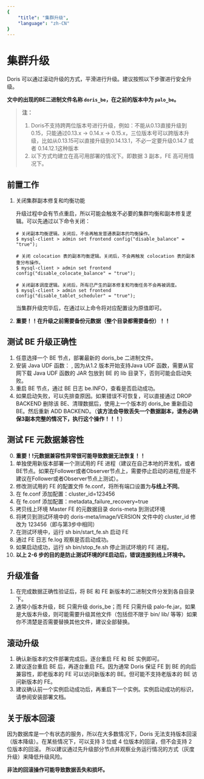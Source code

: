 ```yaml
---
{
    "title": "集群升级",
    "language": "zh-CN"
}
---
```


<!-- 
Licensed to the Apache Software Foundation (ASF) under one
or more contributor license agreements.  See the NOTICE file
distributed with this work for additional information
regarding copyright ownership.  The ASF licenses this file
to you under the Apache License, Version 2.0 (the
"License"); you may not use this file except in compliance
with the License.  You may obtain a copy of the License at

  http://www.apache.org/licenses/LICENSE-2.0

Unless required by applicable law or agreed to in writing,
software distributed under the License is distributed on an
"AS IS" BASIS, WITHOUT WARRANTIES OR CONDITIONS OF ANY
KIND, either express or implied.  See the License for the
specific language governing permissions and limitations
under the License.
-->

# 集群升级

Doris 可以通过滚动升级的方式，平滑进行升级。建议按照以下步骤进行安全升级。

**文中的出现的BE二进制文件名称 `doris_be`，在之前的版本中为 `palo_be`。**

> **注：**
>
> 1. Doris不支持跨两位版本号进行升级，例如：不能从0.13直接升级到0.15，只能通过0.13.x -> 0.14.x -> 0.15.x，三位版本号可以跨版本升级，比如从0.13.15可以直接升级到0.14.13.1，不必一定要升级0.14.7 或者 0.14.12.1这种版本
> 1. 以下方式均建立在高可用部署的情况下。即数据 3 副本，FE 高可用情况下。

## 前置工作

1. 关闭集群副本修复和均衡功能

   升级过程中会有节点重启，所以可能会触发不必要的集群均衡和副本修复逻辑。可以先通过以下命令关闭：

   ```
   # 关闭副本均衡逻辑。关闭后，不会再触发普通表副本的均衡操作。
   $ mysql-client > admin set frontend config("disable_balance" = "true");
   
   # 关闭 colocation 表的副本均衡逻辑。关闭后，不会再触发 colocation 表的副本重分布操作。
   $ mysql-client > admin set frontend config("disable_colocate_balance" = "true");
   
   # 关闭副本调度逻辑。关闭后，所有已产生的副本修复和均衡任务不会再被调度。
   $ mysql-client > admin set frontend config("disable_tablet_scheduler" = "true");
   ```

   当集群升级完毕后，在通过以上命令将对应配置设为原值即可。

2. **重要！！在升级之前需要备份元数据（整个目录都需要备份）！！**

## 测试 BE 升级正确性

1. 任意选择一个 BE 节点，部署最新的 doris_be 二进制文件。
2. <version since="1.2">安装 Java UDF 函数： </version>, 因为从1.2 版本开始支持Java UDF 函数，需要从官网下载 Java UDF 函数的 JAR 包放到 BE 的 lib 目录下，否则可能会启动失败。
3. 重启 BE 节点，通过 BE 日志 be.INFO，查看是否启动成功。
4. 如果启动失败，可以先排查原因。如果错误不可恢复，可以直接通过 DROP BACKEND 删除该 BE、清理数据后，使用上一个版本的 doris_be 重新启动 BE。然后重新 ADD BACKEND。（**该方法会导致丢失一个数据副本，请务必确保3副本完整的情况下，执行这个操作！！！**）



## 测试 FE 元数据兼容性

0. **重要！!元数据兼容性异常很可能导致数据无法恢复！！**
1. 单独使用新版本部署一个测试用的 FE 进程（建议在自己本地的开发机，或者BE节点。如果在Follower或者Observer节点上，需要停止启动的进程,但是不建议在Follower或者Observer节点上测试）。
2. 修改测试用的 FE 的配置文件 fe.conf，将所有端口设置为**与线上不同**。
3. 在 fe.conf 添加配置：cluster_id=123456
4. 在 fe.conf 添加配置：metadata_failure_recovery=true
5. 拷贝线上环境 Master FE 的元数据目录 doris-meta 到测试环境
6. 将拷贝到测试环境中的 doris-meta/image/VERSION 文件中的 cluster_id 修改为 123456（即与第3步中相同）
7. 在测试环境中，运行 sh bin/start_fe.sh 启动 FE
8. 通过 FE 日志 fe.log 观察是否启动成功。
9. 如果启动成功，运行 sh bin/stop_fe.sh 停止测试环境的 FE 进程。
10. **以上 2-6 步的目的是防止测试环境的FE启动后，错误连接到线上环境中。**

## 升级准备

1. 在完成数据正确性验证后，将 BE 和 FE 新版本的二进制文件分发到各自目录下。
2. 通常小版本升级，BE 只需升级 doris_be；而 FE 只需升级 palo-fe.jar。如果是大版本升级，则可能需要升级其他文件（包括但不限于 bin/ lib/ 等等）如果你不清楚是否需要替换其他文件，建议全部替换。

## 滚动升级

1. 确认新版本的文件部署完成后。逐台重启 FE 和 BE 实例即可。
2. 建议逐台重启 BE 后，再逐台重启 FE。因为通常 Doris 保证 FE 到 BE 的向后兼容性，即老版本的 FE 可以访问新版本的 BE。但可能不支持老版本的 BE 访问新版本的 FE。
3. 建议确认前一个实例启动成功后，再重启下一个实例。实例启动成功的标识，请参阅安装部署文档。

## 关于版本回滚
因为数据库是一个有状态的服务，所以在大多数情况下，Doris 无法支持版本回滚（版本降级）。在某些情况下，可以支持 3 位或 4 位版本的回滚，但不会支持 2 位版本的回滚。
所以建议通过先升级部分节点并观察业务运行情况的方式（灰度升级）来降低升级风险。

**非法的回滚操作可能导致数据丢失和损坏。**
